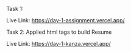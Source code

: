 Task 1:

Live Link: https://day-1-assignment.vercel.app/


Task 2:
Applied html tags to build Resume

Live Link: https://day-1-kanza.vercel.app/